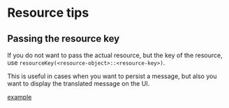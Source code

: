 # Resource tips

## Passing the resource key

If you do not want to pass the actual resource, but the key of the resource,
use `resourceKey(<resource-object>::<resource-key>)`.

This is useful in cases when you want to persist a message, but also you want
to display the translated message on the UI.

[example](example://resourceKeyExample)
